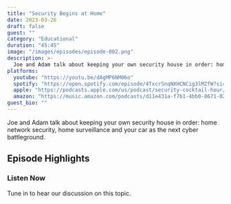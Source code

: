 ```yaml
---
title: "Security Begins at Home"
date: 2023-03-26
draft: false
guest: ""
category: "Educational"
duration: "45:45"
image: "/images/episodes/episode-002.png"
description: >-
  Joe and Adam talk about keeping your own security house in order: home network security, home surveillance and your car as the next cyber battleground.
platforms:
  youtube: "https://youtu.be/dAgMP6NM06o"
  spotify: "https://open.spotify.com/episode/4TxcrSnqNXHCNCig3lMZfW?si=fed846f87e6d4f06"
  apple: "https://podcasts.apple.com/us/podcast/security-cocktail-hour/id1679376200?i=1000606133680"
  amazon: "https://music.amazon.com/podcasts/d11e431a-f7b1-4bb0-8671-024afce9ade6/security-cocktail-hour"
guest_bio: ""
---
```


Joe and Adam talk about keeping your own security house in order: home network security, home surveillance and your car as the next cyber battleground.

## Episode Highlights

### Listen Now

Tune in to hear our discussion on this topic.